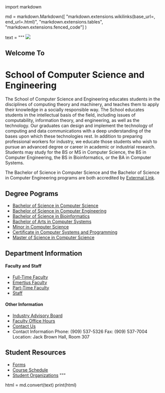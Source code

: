 <link rel="stylesheet" href="github-markdown.css">
import markdown 

md = markdown.Markdown([
    "markdown.extensions.wikilinks(base_url=, end_url=.html)",
    "markdown.extensions.tables",
    "markdown.extensions.fenced_code"]
)

text = """
![]("http://highdesertdaily.com/wp-content/uploads/2011/12/csusb4.jpg")

## __Welcome To__

# School of Computer Science and Engineering

The School of Computer Science and Engineering educates students in the disciplines of computing theory and machinery, and teaches them to apply their knowledge in a socially responsible way. 
The School educates  students in the intellectual basis of the field, including issues of computability, information theory, and engineering, as well as the technology.  Our graduates can design and 
implement the technology of computing and data communications	with a deep understanding of the bases upon which these technologies rest.  In addition to preparing professional workers for 
industry, we educate those students who wish to pursue an advanced degree or career in academic or industrial research. Students may study for the BS or MS in Computer Science, the BS in 
Computer Engineering, the BS in Bioinformatics, or the BA in Computer Systems.

The Bachelor of Science in Computer Science and the Bachelor of Science in Computer Engineering programs are both accredited by [Extermal Link]( http://www.abet.org/wp*signup.php?new=abet.org "ABET").

## Degree Pograms
* [Bachelor of Science in Computer Science]( https://cns.csusb.edu/cse/bs-computer-science )
* [Bachelor of Science in Computer Engineering]( https://cns.csusb.edu/cse/bs-computer-engineering )
* [Bachelor of Science in Bioinformatics]( https://cns.csusb.edu/cse/bs-bioinformatics )
* [Bachelor of Arts in Computer Systems]( https://cns.csusb.edu/cse/ba-computer-systems )
* [Minor in Computer Science]( https://cns.csusb.edu/cse/minor-computer-science )
* [Certificate in Computer Systems and Programming]( https://cns.csusb.edu/cse/certificate-computer-systems-and-programming )
* [Master of Science in Computer Science]( https://cns.csusb.edu/cse/ms-computer-science )

## Department Information

#### Faculty and Staff
* [Full-Time Faculty](https://cns.csusb.edu/cse/faculty-staff)
* [Emertius Faculty](https://cns.csusb.edu/cse/faculty-staff)
* [Part-Time Faculty](https://cns.csusb.edu/cse/faculty-staff)
* [Staff](https://cns.csusb.edu/cse/faculty-staff)

#### Other Information
* [Industry Advisory Board]( https://cns.csusb.edu/cse/industry-advisory-board )
* [Faculty Office Hours]( https://cns.csusb.edu/sites/default/files/cse-office-hours.pdf )
*  [Contact Us]( https://cns.csusb.edu/cse/contact ) 
* Contact Information
	Phone: (909) 537-5326
	Fax: (909) 537-7004
	Location: Jack Brown Hall, Room 307



## Student Resources
* [Forms]( https://cns.csusb.edu/cse/forms) 
* [Course Schedule]( https://cns.csusb.edu/cse/courses )
* [Student Organizations]( https://cns.csusb.edu/cse/student-organizations ) 
"""

html = md.convert(text)
print(html)
